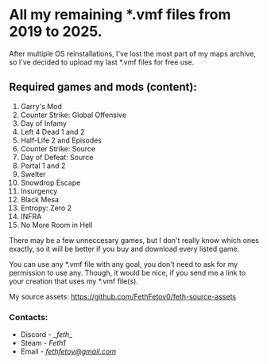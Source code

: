 # All my remaining **\*.vmf** files from 2019 to 2025.
After multiple OS reinstallations, I've lost the most part of my maps archive, so I've decided to upload my last *.vmf files
for free use.
## Required games and mods (content):
1. Garry's Mod
2. Counter Strike: Global Offensive
3. Day of Infamy
4. Left 4 Dead 1 and 2
5. Half-Life 2 and Episodes
6. Counter Strike: Source
7. Day of Defeat: Source
8. Portal 1 and 2
9. Swelter
10. Snowdrop Escape
11. Insurgency
12. Black Mesa
13. Entropy: Zero 2
14. INFRA
15. No More Room in Hell

There may be a few unneccesary  games, but I don't really know which ones exactly, so it will be better if you buy and download every listed game.

You can use any *.vmf file with any goal, you don't need to ask for my permission to use any. Though, it would be nice, if you send me a link to your creation that uses my *.vmf file(s).

My source assets: https://github.com/FethFetov0/feth-source-assets

### Contacts:
- Discord - *\_feth\_*
- Steam - *Feth1*
- Email - *fethfetov@gmail.com*

